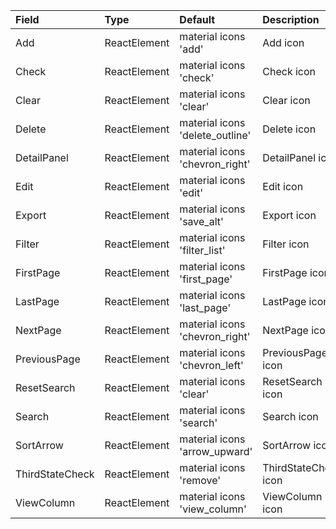 | Field           | Type         | Default                         | Description           |
|:----------------|:-------------|:--------------------------------|:----------------------|
| Add             | ReactElement | material icons 'add'            | Add icon              |
| Check           | ReactElement | material icons 'check'          | Check icon            |
| Clear           | ReactElement | material icons 'clear'          | Clear icon            |
| Delete          | ReactElement | material icons 'delete_outline' | Delete icon           |
| DetailPanel     | ReactElement | material icons 'chevron_right'  | DetailPanel icon      |
| Edit            | ReactElement | material icons 'edit'           | Edit icon             |
| Export          | ReactElement | material icons 'save_alt'       | Export icon           |
| Filter          | ReactElement | material icons 'filter_list'    | Filter icon           |
| FirstPage       | ReactElement | material icons 'first_page'     | FirstPage icon        |
| LastPage        | ReactElement | material icons 'last_page'      | LastPage icon         |
| NextPage        | ReactElement | material icons 'chevron_right'  | NextPage icon         |
| PreviousPage    | ReactElement | material icons 'chevron_left'   | PreviousPage icon     |
| ResetSearch     | ReactElement | material icons 'clear'          | ResetSearch icon      |
| Search          | ReactElement | material icons 'search'         | Search icon           |
| SortArrow       | ReactElement | material icons 'arrow_upward'   | SortArrow icon        |
| ThirdStateCheck | ReactElement | material icons 'remove'         | ThirdStateCheck icon  |
| ViewColumn      | ReactElement | material icons 'view_column'    | ViewColumn icon       |
